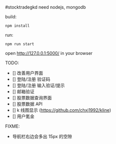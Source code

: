 #stocktradegkd
need nodejs, mongodb 

build: 
```
npm install
```

run:
```
npm run start
```

open http://127.0.0.1:5000/ in your browser

TODO:

- [] 改善用户界面
- [] 登陆/注册 验证码
- [] 登陆/注册 输入验证/提示
- [] 邮箱验证
- [] 股票数据查询界面
- [] 股票数据 API
- [] k 线图显示 (https://github.com/chxj1992/kline)
- [] 用户氪金

FIXME:

- 导航栏右边会多出 15px 的空隙